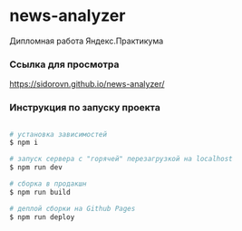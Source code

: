 # news-analyzer
Дипломная работа Яндекс.Практикума

### Ссылка для просмотра
https://sidorovn.github.io/news-analyzer/

### Инструкция по запуску проекта
```bash

# установка зависимостей
$ npm i

# запуск сервера с "горячей" перезагрузкой на localhost
$ npm run dev

# сборка в продакшн
$ npm run build

# деплой сборки на Github Pages
$ npm run deploy

```
